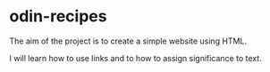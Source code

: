 # odin-recipes

The aim of the project is to create a simple website using HTML.

I will learn how to use links and to how to assign significance to text.
